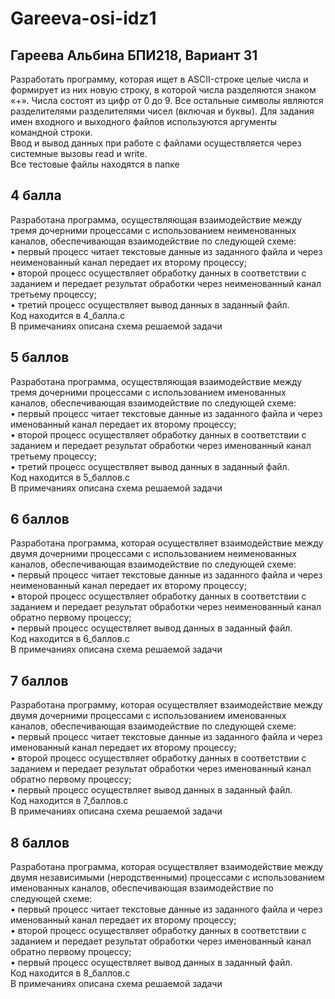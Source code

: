 # Gareeva-osi-idz1

## Гареева Альбина БПИ218, Вариант 31
Разработать программу, которая ищет в ASCII-строке целые числа и формирует из них новую строку, в которой числа разделяются знаком «+». 
Числа состоят из цифр от 0 до 9. Все остальные символы являются разделителями разделителями чисел (включая и буквы).
Для задания имен входного и выходного файлов используются аргументы командной строки.  
Ввод и вывод данных при работе с файлами осуществляется через системные вызовы read и write.  
Все тестовые файлы находятся в папке


## 4 балла
Разработана программа, осуществляющая взаимодействие между тремя дочерними процессами с использованием неименованных каналов, обеспечивающая взаимодействие по следующей схеме:  
• первый процесс читает текстовые данные из заданного файла и через неименованный канал передает их второму процессу;  
• второй процесс осуществляет обработку данных в соответствии с заданием и передает результат обработки через неименованный канал третьему процессу;  
• третий процесс осуществляет вывод данных в заданный файл.  
Код находится в 4_балла.c  
В примечаниях описана схема решаемой задачи

## 5 баллов
Разработана программа, осуществляющая взаимодействие между тремя дочерними процессами с использованием именованных каналов, обеспечивающая взаимодействие по следующей схеме:  
• первый процесс читает текстовые данные из заданного файла и через именованный канал передает их второму процессу;  
• второй процесс осуществляет обработку данных в соответствии с заданием и передает результат обработки через именованный канал третьему процессу;  
• третий процесс осуществляет вывод данных в заданный файл.  
Код находится в 5_баллов.c  
В примечаниях описана схема решаемой задачи

## 6 баллов
Разработана программа, которая осуществляет взаимодействие между двумя дочерними процессами с использованием неименованных каналов, обеспечивающая взаимодействие по следующей схеме:  
• первый процесс читает текстовые данные из заданного файла и через неименованный канал передает их второму процессу;  
• второй процесс осуществляет обработку данных в соответствии с заданием и передает результат обработки через неименованный канал обратно первому процессу;  
• первый процесс осуществляет вывод данных в заданный файл.  
Код находится в 6_баллов.c  
В примечаниях описана схема решаемой задачи

## 7 баллов
Разработана программу, которая осуществляет взаимодействие между двумя дочерними процессами с использованием именованных каналов, обеспечивающая взаимодействие по следующей схеме:  
• первый процесс читает текстовые данные из заданного файла и через именованный канал передает их второму процессу;  
• второй процесс осуществляет обработку данных в соответствии с заданием и передает результат обработки через именованный канал обратно первому процессу;  
• первый процесс осуществляет вывод данных в заданный файл.  
Код находится в 7_баллов.c  
В примечаниях описана схема решаемой задачи

## 8 баллов
Разработана программа, которая осуществляет взаимодействие между двумя независимыми (неродственными) процессами с использованием именованных каналов, обеспечивающая взаимодействие по следующей схеме:  
• первый процесс читает текстовые данные из заданного файла и через именованный канал передает их второму процессу;  
• второй процесс осуществляет обработку данных в соответствии с заданием и передает результат обработки через именованный канал обратно первому процессу;  
• первый процесс осуществляет вывод данных в заданный файл.  
Код находится в 8_баллов.c  
В примечаниях описана схема решаемой задачи
